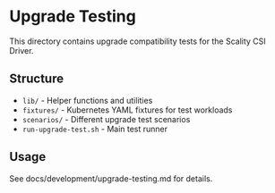 # Upgrade Testing

This directory contains upgrade compatibility tests for the Scality CSI Driver.

## Structure

- `lib/` - Helper functions and utilities
- `fixtures/` - Kubernetes YAML fixtures for test workloads
- `scenarios/` - Different upgrade test scenarios
- `run-upgrade-test.sh` - Main test runner

## Usage

See docs/development/upgrade-testing.md for details.